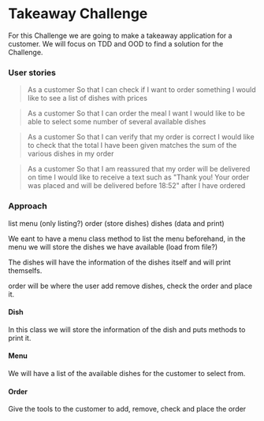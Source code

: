 # Takeaway Challenge

For this Challenge we are going to make a takeaway application for a customer. We will focus on TDD and OOD to find a solution for the Challenge.

### User stories
>As a customer
So that I can check if I want to order something
I would like to see a list of dishes with prices

>As a customer
So that I can order the meal I want
I would like to be able to select some number of several available dishes

>As a customer
So that I can verify that my order is correct
I would like to check that the total I have been given matches the sum of the various dishes in my order

>As a customer
So that I am reassured that my order will be delivered on time
I would like to receive a text such as "Thank you! Your order was placed and will be delivered before 18:52" after I have ordered

### Approach

list menu (only listing?)
order (store dishes)
dishes (data and print)

We eant to have a menu class method to list the menu beforehand, in the menu we will store the dishes we have available (load from file?)

The dishes will have the information of the dishes itself and will print themselfs.

order will be where the user add remove dishes, check the order and place it.


#### Dish
In this class we will store the information of the dish and puts methods to print it.

#### Menu
We will have a list of the available dishes for the customer to select from.

#### Order
Give the tools to the customer to add, remove, check and place the order
